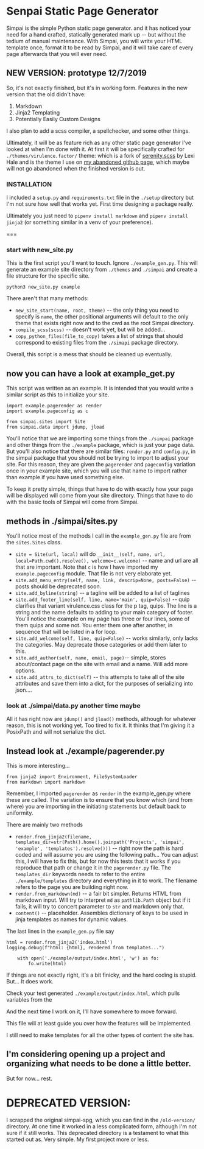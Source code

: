 # Senpai Static Page Generator

Simpai is the simple Python static page generator. and it has noticed your need for a hand crafted, statically generated mark up -- but without the tedium of manual maintenance. With Simpai, you will write your HTML template once, format it to be read by Simpai, and it will take care of every page afterwards that you will ever need.

## NEW VERSION: prototype 12/7/2019

So, it's not exactly finished, but it's in working form. 
Features in the new version that the old didn't have:
    
1. Markdown
2. Jinja2 Templating
3. Potentially Easily Custom Designs

I also plan to add a scss compiler, a spellchecker, and some other things.

Ultimately, it will be as feature rich as any other static page generator I've looked at when I'm done with it. At first it will be specifically crafted for `./themes/virulence.factor/` theme: which is a fork of [serenity.scss](https://hale.su/serenity.html) by Lexi Hale and is the theme I use on [my abandoned github page](virufac.github.io), which maybe will not go abandoned when the finished version is out.

### INSTALLATION

I included a `setup.py` and `requirements.txt` file in the `./setup` directory but I'm not sure how well that works yet. First time designing a package really. 

Ultimately you just need to `pipenv install markdown` and `pipenv install jinja2` (or something similar in a venv of your preference).

===

### start with new_site.py

This is the first script you'll want to touch. Ignore `./example_gen.py`. This will generate an example site directory from `./themes` and `./simpai` and create a file structure for the specific site.
    
`python3 new_site.py example`

There aren't that many methods: 
    
+ `new_site_start(name, root, theme)` -- the only thing you need to specify is `name`, the other positional arguments will default to the only theme that exists right now and to the cwd as the root Simpai directory.
+ `compile_scss(scss)` -- doesn't work yet, but will be added...
+ `copy_python_files(file_to_copy)` takes a list of strings that should correspond to existing files from the `./simapi` package directory.

Overall, this script is a mess that should be cleaned up eventually.

## now you can have a look at example_get.py

This script was written as an example. It is intended that you would write a similar script as this to initialize your site.

```
import example.pagerender as render
import example.pageconfig as c

from simpai.sites import Site
from simpai.data import jdump, jload
```

You'll notice that we are importing some things from the `./simpai` package and other things from the `./example` package, which is just your page data.
But you'll also notice that there are similar files: `render.py` and `config.py`, in the simpai package that you should not be trying to import to adjust your site.
For this reason, they are given the `pagerender` and `pageconfig` variation once in your example site, which you will use that name to import rather than example if you have used something else.

To keep it pretty simple, things that have to do with exactly how your page will be displayed will come from your site directory. Things that have to do with the basic tools of Simpai will come from Simpai.

## methods in ./simpai/sites.py

You'll notice most of the methods I call in the `example_gen.py` file are from the `sites.Sites` class.

+ `site = Site(url, local)` will do `__init__(self, name, url, local=Path.cwd().resolve(), welcome=c.welcome)` -- name and url are all that are important. Note that `c` is how I have imported my `example.pageconfig` module. That file is not very elaborate yet.
+ `site.add_menu_entry(self, name, link, descrip=None, posts=False)` -- posts should be deprecated soon.
+ `site.add_byline(string)` -- a tagline will be added to a list of taglines
+ `site.add_footer_line(self, line, name='main', quip=False)` -- quip clarifies that variant virulence.css class for the p tag, quips. The line is a string and the name defaults to adding to your main category of footer. You'll notice the example on my page has three or four lines, some of them quips and some not. You enter them one after another, in sequence that will be listed in a for loop.
+ `site.add_welcome(self, line, quip=False)` -- works similarly, only lacks the categories. May deprecate those categories or add them later to this.
+ `site.add_author(self, name, email, page)`-- simple, stores about/contact page on the site with email and a name. Will add more options.
+ `site.add_attrs_to_dict(self)` -- this attempts to take all of the site attributes and save them into a dict, for the purposes of serializing into json.... 

### look at ./simpai/data.py another time maybe
All it has right now are `jdump()` and `jload()` methods, although for whatever reason, this is not working yet. Too tired to fix it. It thinks that I'm giving it a PosixPath and will not serialize the dict. 

## Instead look at ./example/pagerender.py

This is more interesting...

```
from jinja2 import Environment, FileSystemLoader
from markdown import markdown
```

Remember, I imported `pagerender` as `render` in the example_gen.py where these are called. The variation is to ensure that you know which (and from where) you are importing in the initiating statements but default back to uniformity.

There are mainly two methods

+ `render.from_jinja2(filename, templates_dir=str(Path().home().joinpath('Projects', 'simpai', 'example', 'templates').resolve()))` -- right now the path is hard coded and will assume you are using the following path... You can adjust this, I will have to fix this, but for now this tests that it works if you reproduce that path or change it in the `pagerender.py` file. The `templates_dir` keywords needs to refer to the entire `./example/templates` directory and everything in it to work. The filename refers to the page you are building right now.
+ `render.from_markdown(md)` -- a fair bit simpler. Returns HTML from markdown input. Will try to interpret `md` as `pathlib.Path` object but if it fails, it will try to concert parameter to `str` and markdown only that.
+ `content()` -- placeholder. Assembles dictionary of keys to be used in jinja templates as names for dynamic values.

The last lines in the `example_gen.py` file say

```
html = render.from_jinja2('index.html')
logging.debug(f"html: {html}, rendered from templates...")

    with open('./example/output/index.html', 'w') as fo:
        fo.write(html)
```

If things are not exactly right, it's a bit finicky, and the hard coding is stupid. But... It does work.

Check your test generated `./example/output/index.html`, which pulls variables from the 

And the next time I work on it, I'll have somewhere to move forward.

This file will at least guide you over how the features will be implemented.

I still need to make templates for all the other types of content the site has.

## I'm considering opening up a project and organizing what needs to be done a little better.

But for now... rest.

# DEPRECATED VERSION: 

I scrapped the original simpai-spg, which you can find in the `/old-version/` directory. At one time it worked in a less complicated form, although I'm not sure if it still works. This deprecated directory is a testament to what this started out as. Very simple. My first project more or less.

